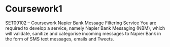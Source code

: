 # Coursework1
 SET09102 – Coursework Napier Bank Message Filtering Service  You are required to develop a service, namely Napier Bank Messaging (NBM), which will validate, sanitize and categorise incoming messages to Napier Bank in the form of SMS text messages, emails and Tweets.
